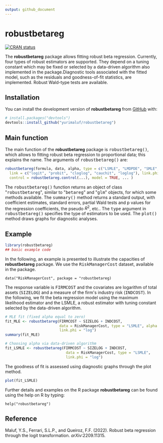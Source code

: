 ```yaml
---
output: github_document
---
```


<!-- README.md is generated from README.Rmd. Please edit that file -->



# robustbetareg

<!-- badges: start -->
[![CRAN status](https://www.r-pkg.org/badges/version/robustbetareg)](https://CRAN.R-project.org/package=robustbetareg)
<!-- badges: end -->

The **robustbetareg** package allows fitting robust beta regression. Currently,
four types of robust estimators are supported. They depend on a tuning constant 
which may be fixed or selected by a data-driven algorithm also implemented in the package.Diagnostic tools associated with the fitted model, such as the residuals and goodness-of-fit statistics, are implemented. Robust Wald-type tests are available.

## Installation

You can install the development version of **robustbetareg** from [GitHub](https://github.com/) with:

``` r
# install.packages("devtools")
devtools::install_github("yurimaluf/robustbetareg")
```

## Main function

The main function of the $\textbf{robustbetareg}$ package is <tt>robustbetareg()</tt>, which allows to fitting robust beta regression to proportional data; this explains the name. The arguments of <tt>robustbetareg()</tt> are:


```r
robustbetareg(formula, data, alpha, type = c("LSMLE", "LMDPDE", "SMLE", "MDPDE"),
  link = c("logit", "probit", "cloglog", "cauchit", "loglog"), link.phi = NULL,
  control = robustbetareg.control(...), model = TRUE, ... )
```

The <tt>robustbetareg()</tt> function returns an object of class "<tt>robustbetareg</tt>", similar to "<tt>betareg</tt>" and "<tt>glm</tt>" objects, for which some methods available. The <tt>summary()</tt> method returns a standard output, with coefficient estimates, standard errors, partial Wald tests and p values for the regression coefficients, the pseudo $R^2$, etc.. The <tt>type</tt> argument in <tt>robustbetareg()</tt> specifies the type of estimators to be used. The <tt>plot()</tt> method draws graphs for diagnostic analyses.

## Example


```r
library(robustbetareg)
## basic example code
```

In the following, an example is presented to illustrate the capacities of $\textbf{robustbetareg}$ package. We use the <tt>RiskManagerCost</tt> dataset, available in the package.
```
data("RiskManagerCost", package = "robustbetareg)
```

The response variable is <tt>FIRMCOST</tt> and the covariates are logarithm of total assets (<tt>SIZELOG</tt>) and a measure of the firm's industry risk (<tt>INDCOST</tt>). In the following, 
we fit the beta regression model using the maximum likelihood estimator and the LSMLE, a robust estimator with tuning constant selected by the data-driven algorithm.


```r
# MLE fit (fixed alpha equal to zero)
fit_MLE <- robustbetareg(FIRMCOST ~ SIZELOG + INDCOST,
                         data = RiskManagerCost, type = "LSMLE", alpha = 0,
                         link.phi = "log")
summary(fit_MLE)

# Choosing alpha via data-driven algorithm
fit_LSMLE <- robustbetareg(FIRMCOST ~ SIZELOG + INDCOST,
                            data = RiskManagerCost, type = "LSMLE",
                            link.phi = "log")
```

The goodness of fit is assessed using diagnostic graphs through the plot method.


```r
plot(fit_LSMLE)
```

Further details and examples on the R package $\textbf{robustbetareg}$ can be found using the help on R by typing:

```
help("robustbetareg")
```

## Reference

Maluf, Y.S., Ferrari, S.L.P., and Queiroz, F.F. (2022). Robust beta regression through the logit transformation. $\textit{arXiv}$:2209.11315.
